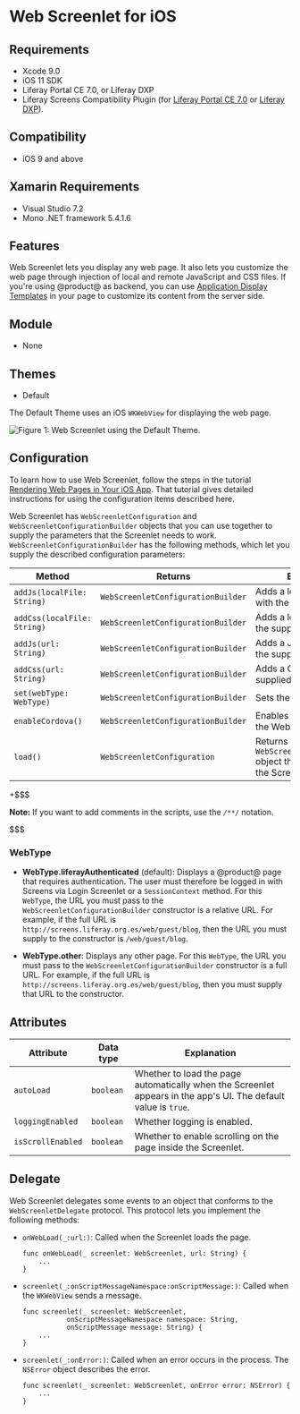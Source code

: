 # Web Screenlet for iOS [](id=web-screenlet-for-ios)

## Requirements [](id=requirements)

-   Xcode 9.0
-   iOS 11 SDK
-   Liferay Portal CE 7.0, or Liferay DXP 
-   Liferay Screens Compatibility Plugin (for 
    [Liferay Portal CE 7.0](http://www.liferay.com/marketplace/-/mp/application/54365664) 
    or 
    [Liferay DXP](http://www.liferay.com/marketplace/-/mp/application/54369726)). 

## Compatibility [](id=compatibility)

- iOS 9 and above

## Xamarin Requirements [](id=xamarin-requirements)

- Visual Studio 7.2
- Mono .NET framework 5.4.1.6

## Features [](id=features)

Web Screenlet lets you display any web page. It also lets you customize the web 
page through injection of local and remote JavaScript and CSS files. If you're 
using @product@ as backend, you can use 
[Application Display Templates](/discover/portal/-/knowledge_base/7-1/styling-apps-and-assets) 
in your page to customize its content from the server side. 

## Module [](id=module)

- None

## Themes [](id=themes)

- Default

The Default Theme uses an iOS `WKWebView` for displaying the web page. 

![Figure 1: Web Screenlet using the Default Theme.](../../../../images/screens-ios-webscreenlet.png)

## Configuration [](id=configuration)

To learn how to use Web Screenlet, follow the steps in the tutorial 
[Rendering Web Pages in Your iOS App](/develop/tutorials/-/knowledge_base/7-1/rendering-web-pages-in-your-ios-app). 
That tutorial gives detailed instructions for using the configuration items 
described here. 

Web Screenlet has `WebScreenletConfiguration` and 
`WebScreenletConfigurationBuilder` objects that you can use together to supply 
the parameters that the Screenlet needs to work. 
`WebScreenletConfigurationBuilder` has the following methods, which let you 
supply the described configuration parameters: 

| Method | Returns | Explanation |
|-----------|-----------|-------------| 
| `addJs(localFile: String)` | `WebScreenletConfigurationBuilder` | Adds a local JavaScript file with the supplied filename. |
| `addCss(localFile: String)` | `WebScreenletConfigurationBuilder` | Adds a local CSS file with the supplied filename. |
| `addJs(url: String)` | `WebScreenletConfigurationBuilder` | Adds a JavaScript file from the supplied URL. |
| `addCss(url: String)` | `WebScreenletConfigurationBuilder` | Adds a CSS file from the supplied URL. |
| `set(webType: WebType)` | `WebScreenletConfigurationBuilder` | Sets the [`WebType`](/develop/reference/-/knowledge_base/7-1/web-screenlet-for-ios#webtype). |
| `enableCordova()` | `WebScreenletConfigurationBuilder` | Enables Cordova inside the Web Screenlet. |
| `load()` | `WebScreenletConfiguration` | Returns the `WebScreenletConfiguration` object that you can set to the Screenlet instance. |

+$$$

**Note:** If you want to add comments in the scripts, use the `/**/` notation. 

$$$

### WebType [](id=webtype)

-   **WebType.liferayAuthenticated** (default): Displays a @product@ page that 
    requires authentication. The user must therefore be logged in with Screens 
    via Login Screenlet or a `SessionContext` method. For this `WebType`, the 
    URL you must pass to the `WebScreenletConfigurationBuilder` constructor is a 
    relative URL. For example, if the full URL is 
    `http://screens.liferay.org.es/web/guest/blog`, then the URL you must supply 
    to the constructor is `/web/guest/blog`. 

-   **WebType.other**: Displays any other page. For this `WebType`, the URL you 
    must pass to the `WebScreenletConfigurationBuilder` constructor is a full 
    URL. For example, if the full URL is 
    `http://screens.liferay.org.es/web/guest/blog`, then you must supply that 
    URL to the constructor. 

## Attributes [](id=attributes)

| Attribute | Data type | Explanation |
|-----------|-----------|-------------|
| `autoLoad` | `boolean` | Whether to load the page automatically when the Screenlet appears in the app's UI. The default value is `true`. |
| `loggingEnabled` | `boolean` | Whether logging is enabled. |
| `isScrollEnabled` | `boolean` | Whether to enable scrolling on the page inside the Screenlet. |

## Delegate [](id=delegate)

Web Screenlet delegates some events to an object that conforms to the 
`WebScreenletDelegate` protocol. This protocol lets you implement the following 
methods:

-   `onWebLoad(_:url:)`: Called when the Screenlet loads the page. 

        func onWebLoad(_ screenlet: WebScreenlet, url: String) {
            ...
        }

-   `screenlet(_:onScriptMessageNamespace:onScriptMessage:)`: Called when the 
    `WKWebView` sends a message. 

        func screenlet(_ screenlet: WebScreenlet,
                   onScriptMessageNamespace namespace: String,
                   onScriptMessage message: String) {
            ...
        }

-   `screenlet(_:onError:)`: Called when an error occurs in the process. The 
    `NSError` object describes the error. 

        func screenlet(_ screenlet: WebScreenlet, onError error: NSError) {
            ...
        }
